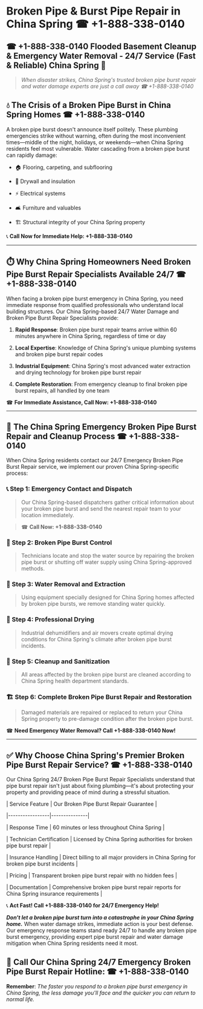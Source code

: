# Broken Pipe & Burst Pipe Repair in China Spring ☎ +1-888-338-0140  
## ☎ +1-888-338-0140 Flooded Basement Cleanup & Emergency Water Removal - 24/7 Service (Fast & Reliable) China Spring 🚨  

> *When disaster strikes, China Spring's trusted broken pipe burst repair and water damage experts are just a call away ☎ +1-888-338-0140*  

## 💧 The Crisis of a Broken Pipe Burst in China Spring Homes ☎ +1-888-338-0140  

A broken pipe burst doesn't announce itself politely. These plumbing emergencies strike without warning, often during the most inconvenient times—middle of the night, holidays, or weekends—when China Spring residents feel most vulnerable. Water cascading from a broken pipe burst can rapidly damage:  

* 🏠 Flooring, carpeting, and subflooring  
* 🧱 Drywall and insulation  
* ⚡ Electrical systems  
* 🛋️ Furniture and valuables  
* 🏗️ Structural integrity of your China Spring property  

📞 **Call Now for Immediate Help: +1-888-338-0140**  

---  

## ⏱️ Why China Spring Homeowners Need Broken Pipe Burst Repair Specialists Available 24/7 ☎ +1-888-338-0140  

When facing a broken pipe burst emergency in China Spring, you need immediate response from qualified professionals who understand local building structures. Our China Spring-based 24/7 Water Damage and Broken Pipe Burst Repair Specialists provide:  

1. **Rapid Response**: Broken pipe burst repair teams arrive within 60 minutes anywhere in China Spring, regardless of time or day  
2. **Local Expertise**: Knowledge of China Spring's unique plumbing systems and broken pipe burst repair codes  
3. **Industrial Equipment**: China Spring's most advanced water extraction and drying technology for broken pipe burst repair  
4. **Complete Restoration**: From emergency cleanup to final broken pipe burst repairs, all handled by one team  

☎ **For Immediate Assistance, Call Now: +1-888-338-0140**  

---  

## 🔧 The China Spring Emergency Broken Pipe Burst Repair and Cleanup Process ☎ +1-888-338-0140  

When China Spring residents contact our 24/7 Emergency Broken Pipe Burst Repair service, we implement our proven China Spring-specific process:  

### 📞 Step 1: Emergency Contact and Dispatch  
> Our China Spring-based dispatchers gather critical information about your broken pipe burst and send the nearest repair team to your location immediately.  
> ☎ **Call Now: +1-888-338-0140**  

### 🚿 Step 2: Broken Pipe Burst Control  
> Technicians locate and stop the water source by repairing the broken pipe burst or shutting off water supply using China Spring-approved methods.  

### 🌊 Step 3: Water Removal and Extraction  
> Using equipment specially designed for China Spring homes affected by broken pipe bursts, we remove standing water quickly.  

### 💨 Step 4: Professional Drying  
> Industrial dehumidifiers and air movers create optimal drying conditions for China Spring's climate after broken pipe burst incidents.  

### 🧼 Step 5: Cleanup and Sanitization  
> All areas affected by the broken pipe burst are cleaned according to China Spring health department standards.  

### 🏗️ Step 6: Complete Broken Pipe Burst Repair and Restoration  
> Damaged materials are repaired or replaced to return your China Spring property to pre-damage condition after the broken pipe burst.  

☎ **Need Emergency Water Removal? Call +1-888-338-0140 Now!**  

---  

## ✅ Why Choose China Spring's Premier Broken Pipe Burst Repair Service? ☎ +1-888-338-0140  

Our China Spring 24/7 Broken Pipe Burst Repair Specialists understand that pipe burst repair isn't just about fixing plumbing—it's about protecting your property and providing peace of mind during a stressful situation.  

| Service Feature | Our Broken Pipe Burst Repair Guarantee |  
|-----------------|---------------|  
| Response Time | 60 minutes or less throughout China Spring |  
| Technician Certification | Licensed by China Spring authorities for broken pipe burst repair |  
| Insurance Handling | Direct billing to all major providers in China Spring for broken pipe burst incidents |  
| Pricing | Transparent broken pipe burst repair with no hidden fees |  
| Documentation | Comprehensive broken pipe burst repair reports for China Spring insurance requirements |  

📞 **Act Fast! Call +1-888-338-0140 for 24/7 Emergency Help!**  

***Don't let a broken pipe burst turn into a catastrophe in your China Spring home.*** When water damage strikes, immediate action is your best defense. Our emergency response teams stand ready 24/7 to handle any broken pipe burst emergency, providing expert pipe burst repair and water damage mitigation when China Spring residents need it most.  

## 📱 Call Our China Spring 24/7 Emergency Broken Pipe Burst Repair Hotline: ☎ +1-888-338-0140  

**Remember**: *The faster you respond to a broken pipe burst emergency in China Spring, the less damage you'll face and the quicker you can return to normal life.*